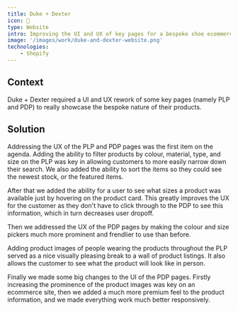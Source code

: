```yaml
---
title: Duke + Dexter
icon: 👞
type: Website
intro: Improving the UI and UX of key pages for a bespoke shoe ecommerce website.
image: '/images/work/duke-and-dexter-website.png'
technologies:
    - Shopify
---
```


## Context
Duke + Dexter required a UI and UX rework of some key pages (namely PLP and PDP) to really showcase the bespoke nature of their products.

## Solution
Addressing the UX of the PLP and PDP pages was the first item on the agenda. Adding the ability to filter products by colour, material, type, and size on the PLP was key in allowing customers to more easily narrow down their search. We also added the ability to sort the items so they could see the newest stock, or the featured items.

After that we added the ability for a user to see what sizes a product was available just by hovering on the product card. This greatly improves the UX for the customer as they don't have to click through to the PDP to see this information, which in turn decreases user dropoff.

Then we addressed the UX of the PDP pages by making the colour and size pickers much more prominent and frendlier to use than before.

Adding product images of people wearing the products throughout the PLP served as a nice visually pleasing break to a wall of product listings. It also allows the customer to see what the product will look like in person.

Finally we made some big changes to the UI of the PDP pages. Firstly increasing the prominence of the product images was key on an ecommerce site, then we added a much more premium feel to the product information, and we made everything work much better responsively.
